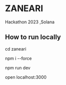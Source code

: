 # ZANEARI
Hackathon 2023 ,Solana

## How to run locally
cd zaneari

npm i --force

npm run dev 

open localhost:3000
